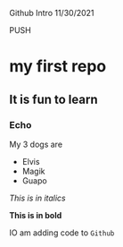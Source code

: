 Github Intro 11/30/2021

PUSH

# my first repo

## It is fun to learn

### Echo

My 3 dogs are
- Elvis
- Magik
- Guapo

*This is in italics*

**This is in bold**

IO am adding code to `Github`
